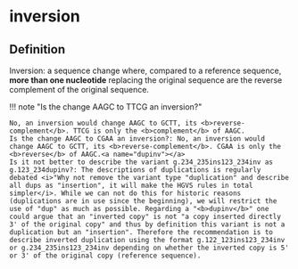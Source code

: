 # inversion

## Definition

Inversion: a sequence change where, compared to a reference sequence, <b>more than one nucleotide</b> replacing the original sequence are the reverse complement of the original sequence.

!!! note "Is the change AAGC to TTCG an inversion?"

    No, an inversion would change AAGC to GCTT, its <b>reverse-complement</b>. TTCG is only the <b>complement</b> of AAGC.
    Is the change AAGC to CGAA an inversion?: No, an inversion would change AAGC to GCTT, its <b>reverse-complement</b>. CGAA is only the <b>reverse</b> of AAGC.<a name="dupinv"></a>
    Is it not better to describe the variant g.234_235ins123_234inv as g.123_234dupinv?: The descriptions of duplications is regularly debated <i>"Why not remove the variant type "duplication" and describe all dups as "insertion", it will make the HGVS rules in total simpler</i>. While we can not do this for historic reasons (duplications are in use since the beginning), we will restrict the use of "dup" as much as possible. Regarding a "<b>dupinv</b>" one could argue that an "inverted copy" is not "a copy inserted directly 3' of the original copy" and thus by definition this variant is not a duplication but an "insertion". Therefore the recommendation is to describe inverted duplication using the format g.122_123ins123_234inv or g.234_235ins123_234inv depending on whether the inverted copy is 5' or 3' of the original copy (reference sequence).
